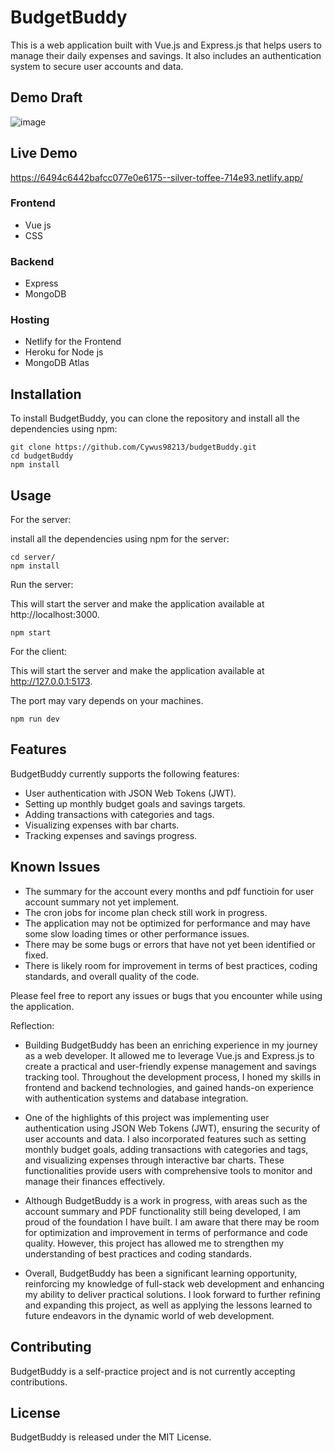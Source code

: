 # BudgetBuddy

This is a web application built with Vue.js and Express.js that helps users to manage their daily expenses and savings. It also includes an authentication system to secure user accounts and data.

## Demo Draft

![image](https://github.com/Cywus98213/budgetBuddy/assets/91040918/748330ff-3209-4bbd-acde-0f9118524322)


## Live Demo
https://6494c6442bafcc077e0e6175--silver-toffee-714e93.netlify.app/




### Frontend

- Vue js
- CSS

### Backend

- Express
- MongoDB

### Hosting

- Netlify for the Frontend
- Heroku for Node js
- MongoDB Atlas

## Installation

To install BudgetBuddy, you can clone the repository and install all the dependencies using npm:

```
git clone https://github.com/Cywus98213/budgetBuddy.git
cd budgetBuddy
npm install
```

## Usage

For the server:

install all the dependencies using npm for the server:

```
cd server/
npm install
```

Run the server:

This will start the server and make the application available at http://localhost:3000.

```
npm start
```

For the client:

This will start the server and make the application available at http://127.0.0.1:5173.

The port may vary depends on your machines.

```
npm run dev
```

## Features

BudgetBuddy currently supports the following features:

- User authentication with JSON Web Tokens (JWT).
- Setting up monthly budget goals and savings targets.
- Adding transactions with categories and tags.
- Visualizing expenses with bar charts.
- Tracking expenses and savings progress.

## Known Issues

- The summary for the account every months and pdf functioin for user account summary not yet implement.
- The cron jobs for income plan check still work in progress.
- The application may not be optimized for performance and may have some slow loading times or other performance issues.
- There may be some bugs or errors that have not yet been identified or fixed.
- There is likely room for improvement in terms of best practices, coding standards, and overall quality of the code.

Please feel free to report any issues or bugs that you encounter while using the application.

Reflection:

- Building BudgetBuddy has been an enriching experience in my journey as a web developer. It allowed me to leverage Vue.js and Express.js to create a practical and user-friendly expense management and savings tracking tool. Throughout the development process, I honed my skills in frontend and backend technologies, and gained hands-on experience with authentication systems and database integration.

- One of the highlights of this project was implementing user authentication using JSON Web Tokens (JWT), ensuring the security of user accounts and data. I also incorporated features such as setting monthly budget goals, adding transactions with categories and tags, and visualizing expenses through interactive bar charts. These functionalities provide users with comprehensive tools to monitor and manage their finances effectively.

- Although BudgetBuddy is a work in progress, with areas such as the account summary and PDF functionality still being developed, I am proud of the foundation I have built. I am aware that there may be room for optimization and improvement in terms of performance and code quality. However, this project has allowed me to strengthen my understanding of best practices and coding standards.

- Overall, BudgetBuddy has been a significant learning opportunity, reinforcing my knowledge of full-stack web development and enhancing my ability to deliver practical solutions. I look forward to further refining and expanding this project, as well as applying the lessons learned to future endeavors in the dynamic world of web development.

## Contributing

BudgetBuddy is a self-practice project and is not currently accepting contributions.

## License

BudgetBuddy is released under the MIT License.
